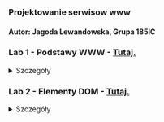 ### Projektowanie serwisow www
#### Autor: **Jagoda Lewandowska**, **Grupa 185IC**

### Lab 1 - Podstawy WWW - [Tutaj.](https://github.com/jagodalewandowska/projektowanie-serwisow-www-lewandowska-185ic/tree/main/Lab1)   

<details>
<summary>Szczegóły</summary>

# Lab 1
##### Do wykonania strony wykorzystałam html, css, oraz js. Nie korzystałam jednak z szablonu Bootstrapa, jedynie z biblioteki **MathJax** oraz **Google Charts** do dodania wykresu na podstronie Podręcznik. Plik main.js zawiera funkcje, które przenoszą do poszczególnych podstron lub do stron źródłowych (w przypadku podręcznika oraz listu). Są tam również ustawienia wykresu oraz funkcja ukrywająca formularz.

####
##### Wymagania dotyczące zadania pierwszego:

![alt text](https://i.imgur.com/WaPDTHf.png)

# Zrzuty ekranów poszczególnych stron

### Strona główna
##### Strona główna zawiera podstawowe informacje o autorze, przycisk w stopce do mojego konta na GitHub, a także odnośniki do poszczególnych stron: list, podręcznik oraz formularz.

![alt text](https://i.imgur.com/kl8rpS6.png)

### List
##### Zawiera sformatowany list, a także odnośnik do źródła w którym znajduje się jego oryginalna treść, a także powrót do strony poprzedniej oraz głównej.

![alt text](https://i.imgur.com/ezCp9eH.png)

### Podręcznik
##### Do utworzenia strony z podręcznika wykorzystałam: 
- **MathJax** - do tworzenia wzorów matematycznych
- **Google Charts** - do wykresu kołowego

![alt text](https://i.imgur.com/zDo299W.png)

### Formularz
##### Przy formularzu wykorzystałam również funkcję w skrypcie, która przechowuje wpisanie wartości w polach imię oraz wpis, a następnie zwraca je, ukrywając w tym samym czasie formularz.

![alt text](https://i.imgur.com/uJJYnvd.png)

##### Po wysłaniu formularza:

![alt text](https://i.imgur.com/SfNuhIO.png)


</details>

### Lab 2 - Elementy DOM - [Tutaj.](https://github.com/jagodalewandowska/projektowanie-serwisow-www-lewandowska-185ic/tree/main/Lab2)  

<details>
<summary>Szczegóły</summary>

# Lab 2
##### Do wykonania strony wykorzystałam html, elementy css do uzyskania obrotu zdjęcia, js - a także Bootstrap. Plik script.js zawiera wszystkie użyte funkcje. Moja strona zawiera stronę główną (index.html), na której znajduje się lista wszystkich elementów na stronie, podstronę "Modyfikacje" ze elementami wymaganymi do zadania oraz Galerię -- gdzie użyłam komponent o nazwie Carousel do prezentacji zdjęć (utworzenia galerii). W nawigacji dodałam również odnośnik do mojego Githuba.

####
##### Wymagania dotyczące drugiego zadania:
####

![alt text](https://i.imgur.com/FdMPAlt.png)

# Zrzuty ekranów poszczególnych stron

### Strona główna
##### Zawiera ona listę elementów zadania. 

![alt text](https://i.imgur.com/sZws0T4.png)

### Modyfikacje
##### Zawiera elementy wymienione na stronie głównej - szczegółowy opis na dole README.md po rozwinięciu.

![alt text](https://i.imgur.com/szbFFTK.png)

### Galeria
![alt text](https://i.imgur.com/EqD94Cy.png)

# Działanie poszczególnych elementów


## Pierwsza kolumna

<details>
<summary> [ Rozwiń ] </summary>  

##### Zawiera elementy:
- Zmiana po najechaniu kursorem na blok.  
![alt text](https://i.imgur.com/PXIAaXo.png) ![alt text](https://i.imgur.com/c3B1Ew9.png)

---
###
- Licznik kliknięć w przycisk - przykład po 26 kliknięciach.  
![alt text](https://i.imgur.com/amzSAL6.png) ![alt text](https://i.imgur.com/aqBHxTf.png)

---
###
- Zamiana zdjęcia na inne.  
![alt text](https://i.imgur.com/kbUvcu4.png) ![alt text](https://i.imgur.com/UFfnaMc.png)

---
###
- Podanie dzisiejszej daty.  
![alt text](https://i.imgur.com/pbN3DAx.png)![alt text](https://i.imgur.com/4g5LO87.png)

---
###
- Powiększenie obrazka  
![alt text](https://i.imgur.com/KDJ7Ecu.png)![alt text](https://i.imgur.com/1Jjrh41.png)

---

###
</details>

## Druga kolumna
<details>
<summary> [Rozwiń] </summary>  

##### Zawiera elementy:
- Wyskakujące powiadomienie.  
![alt text](https://i.imgur.com/u7jtxQI.png)![alt text](https://i.imgur.com/3pi0v1p.png)

---
###
- Zmiana przycisku w sytuacji wciśnięcia przycisku i po.  
![alt text](https://i.imgur.com/exIPzj9.png)
![alt text](https://i.imgur.com/RnKeEYT.png)![alt text](https://i.imgur.com/cqFrPVw.png)

---
###
- Przesunięcie bloku.  
![alt text](https://i.imgur.com/azqGBr9.png)![alt text](https://i.imgur.com/59Q6cq6.png)

---
###
- Powiększanie tekstu.  
![alt text](https://i.imgur.com/ZWcJPER.png)![alt text](https://i.imgur.com/MTFu4w8.png)

---
###
- Otwarcie odnośnika do zewnętrznej strony w nowym oknie  
![alt text](https://i.imgur.com/PoBihDU.png)![alt text](https://i.imgur.com/ulCXq0y.png)

---
###
- Pokazywanie adresu strony  
![alt text](https://i.imgur.com/jZYAdDT.png)![alt text](https://i.imgur.com/MR1lVED.png)

---
###
- Otwieranie modali  
![alt text](https://i.imgur.com/sVixdU8.png)![alt text](https://i.imgur.com/TImNFKl.png)

---
###
###

</details>

## Trzecia kolumna
<details>
<summary> [Rozwiń] </summary>  


##### Zawiera elementy:
- Licznik obrazków na stronie  
![alt text](https://i.imgur.com/DPomAtu.png)![alt text](https://i.imgur.com/tclyLsS.png)

---
###
- Tymczasowa zmiana tła na stronie po najechaniu  
![alt text](https://i.imgur.com/N3DBmNj.png)
![alt text](https://i.imgur.com/fwl9zkt.png)

---
###
- Zmiana jasności obrazka po najechaniu kursorem  
![alt text](https://i.imgur.com/rTDjIri.png)![alt text](https://i.imgur.com/OOkwHVx.png)

---
###
- Odtwarzanie dźwięku  
![alt text](https://i.imgur.com/j6hMq6u.png)

---
###
- Sprawdzanie, czy pole nie jest puste. Informacja powiadomieniem.  
![alt text](https://i.imgur.com/bnoAVrG.png)![alt text](https://i.imgur.com/mYJgPUD.png)  

**Przy poprawnym wprowadzeniu tekstu:**  
![alt text](https://i.imgur.com/FP8hUEL.png)  

---
###
- Obracanie obrazka.  
![alt text](https://i.imgur.com/mQMma3g.png)![alt text](https://i.imgur.com/XNvxhJM.png)

---
###
- Zmiana tła na zdjęcie i jego usunięcie.  
![alt text](https://i.imgur.com/pBpz0qO.png)
![alt text](https://i.imgur.com/oH4h0EX.png)

---
###
- Zmiana czcionki tekstu  
![alt text](https://i.imgur.com/myjTk1k.png)![alt text](https://i.imgur.com/KksiqZg.png)

---
</details>
</details>


